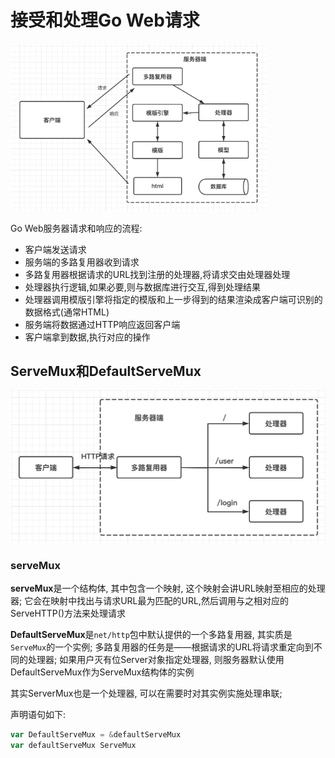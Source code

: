 # 接受和处理Go Web请求

<img src="./assets/image-20210928071337147.png" alt="image-20210928071337147" style="zoom:40%;" />

Go Web服务器请求和响应的流程:

- 客户端发送请求
- 服务端的多路复用器收到请求
- 多路复用器根据请求的URL找到注册的处理器,将请求交由处理器处理
- 处理器执行逻辑,如果必要,则与数据库进行交互,得到处理结果
- 处理器调用模版引擎将指定的模版和上一步得到的结果渲染成客户端可识别的数据格式(通常HTML)
- 服务端将数据通过HTTP响应返回客户端
- 客户端拿到数据,执行对应的操作

## ServeMux和DefaultServeMux

<img src="./assets/image-20210928073122630.png" alt="image-20210928073122630" style="zoom:50%;" />

### serveMux

**serveMux**是一个结构体, 其中包含一个映射, 这个映射会讲URL映射至相应的处理器; 它会在映射中找出与请求URL最为匹配的URL,然后调用与之相对应的ServeHTTP()方法来处理请求

**DefaultServeMux**是`net/http`包中默认提供的一个多路复用器, 其实质是`ServeMux`的一个实例;  多路复用器的任务是——根据请求的URL将请求重定向到不同的处理器;  如果用户灭有位Server对象指定处理器, 则服务器默认使用DefaultServeMux作为ServeMux结构体的实例

其实ServerMux也是一个处理器, 可以在需要时对其实例实施处理串联; 

声明语句如下:

```go
var DefaultServeMux = &defaultServeMux
var defaultServeMux ServeMux
```

